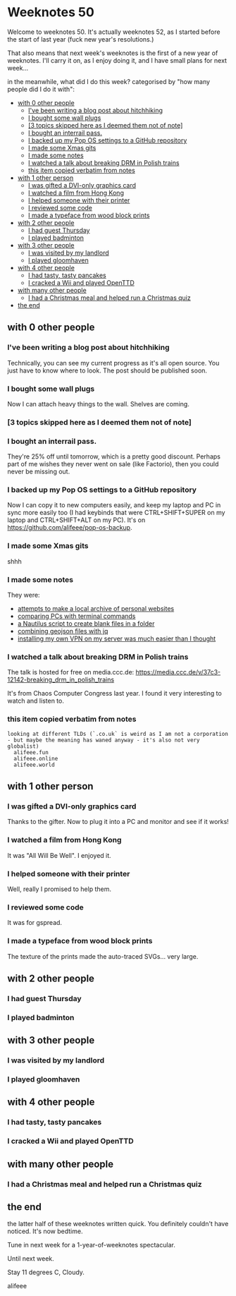 # Weeknotes 50

Welcome to weeknotes 50. It's actually weeknotes 52, as I started before the start of last year (fuck new year's resolutions.)

That also means that next week's weeknotes is the first of a new year of weeknotes. I'll carry it on, as I enjoy doing it, and I have small plans for next week...

in the meanwhile, what did I do this week? categorised by "how many people did I do it with":

- [with 0 other people](#with-0-other-people)
  * [I've been writing a blog post about hitchhiking](#ive-been-writing-a-blog-post-about-hitchhiking)
  * [I bought some wall plugs](#i-bought-some-wall-plugs)
  * [[3 topics skipped here as I deemed them not of note]](#3-topics-skipped-here-as-i-deemed-them-not-of-note)
  * [I bought an interrail pass.](#i-bought-an-interrail-pass)
  * [I backed up my Pop OS settings to a GitHub repository](#i-backed-up-my-pop-os-settings-to-a-github-repository)
  * [I made some Xmas gits](#i-made-some-xmas-gits)
  * [I made some notes](#i-made-some-notes)
  * [I watched a talk about breaking DRM in Polish trains](#i-watched-a-talk-about-breaking-drm-in-polish-trains)
  * [this item copied verbatim from notes](#this-item-copied-verbatim-from-notes)
- [with 1 other person](#with-1-other-person)
  * [I was gifted a DVI-only graphics card](#i-was-gifted-a-dvi-only-graphics-card)
  * [I watched a film from Hong Kong](#i-watched-a-film-from-hong-kong)
  * [I helped someone with their printer](#i-helped-someone-with-their-printer)
  * [I reviewed some code](#i-reviewed-some-code)
  * [I made a typeface from wood block prints](#i-made-a-typeface-from-wood-block-prints)
- [with 2 other people](#with-2-other-people)
  * [I had guest Thursday](#i-had-guest-thursday)
  * [I played badminton](#i-played-badminton)
- [with 3 other people](#with-3-other-people)
  * [I was visited by my landlord](#i-was-visited-by-my-landlord)
  * [I played gloomhaven](#i-played-gloomhaven)
- [with 4 other people](#with-4-other-people)
  * [I had tasty, tasty pancakes](#i-had-tasty-tasty-pancakes)
  * [I cracked a Wii and played OpenTTD](#i-cracked-a-wii-and-played-openttd)
- [with many other people](#with-many-other-people)
  * [I had a Christmas meal and helped run a Christmas quiz](#i-had-a-christmas-meal-and-helped-run-a-christmas-quiz)
- [the end](#the-end)

## with 0 other people

### I've been writing a blog post about hitchhiking

Technically, you can see my current progress as it's all open source. You just have to know where to look. The post should be published soon.

### I bought some wall plugs

Now I can attach heavy things to the wall. Shelves are coming.

### [3 topics skipped here as I deemed them not of note]

### I bought an interrail pass.

They're 25% off until tomorrow, which is a pretty good discount. Perhaps part of me wishes they never went on sale (like Factorio), then you could never be missing out.

### I backed up my Pop OS settings to a GitHub repository

Now I can copy it to new computers easily, and keep my laptop and PC in sync more easily too (I had keybinds that were CTRL+SHIFT+SUPER on my laptop and CTRL+SHIFT+ALT on my PC). It's on <https://github.com/alifeee/pop-os-backup>.

### I made some Xmas gits

shhh

### I made some notes

They were:

- [attempts to make a local archive of personal websites](https://blog.alifeee.co.uk/notes/attempts-to-make-a-local-archive-of-personal-websites/)
- [comparing PCs with terminal commands](https://blog.alifeee.co.uk/notes/comparing-pcs-with-terminal-commands/)
- [a Nautilus script to create blank files in a folder](https://blog.alifeee.co.uk/notes/a-nautilus-script-to-create-blank-files-in-a-folder/)
- [combining geojson files with jq](https://blog.alifeee.co.uk/notes/combining-geojson-files-with-jq/)
- [installing my own VPN on my server was much easier than I thought](https://blog.alifeee.co.uk/notes/installing-my-own-vpn-on-my-server-was-much-easier-than-i-thought/)

### I watched a talk about breaking DRM in Polish trains

The talk is hosted for free on media.ccc.de: <https://media.ccc.de/v/37c3-12142-breaking_drm_in_polish_trains>

It's from Chaos Computer Congress last year. I found it very interesting to watch and listen to.

### this item copied verbatim from notes

```text
looking at different TLDs (`.co.uk` is weird as I am not a corporation - but maybe the meaning has waned anyway - it's also not very globalist)
  alifeee.fun
  alifeee.online
  alifeee.world
```

## with 1 other person

### I was gifted a DVI-only graphics card

Thanks to the gifter. Now to plug it into a PC and monitor and see if it works!

### I watched a film from Hong Kong

It was "All Will Be Well". I enjoyed it.

### I helped someone with their printer

Well, really I promised to help them.

### I reviewed some code

It was for gspread.

### I made a typeface from wood block prints

The texture of the prints made the auto-traced SVGs... very large.

## with 2 other people

### I had guest Thursday

### I played badminton

## with 3 other people

### I was visited by my landlord

### I played gloomhaven

## with 4 other people

### I had tasty, tasty pancakes

### I cracked a Wii and played OpenTTD

## with many other people

### I had a Christmas meal and helped run a Christmas quiz

## the end

the latter half of these weeknotes written quick. You definitely couldn't have noticed. It's now bedtime.

Tune in next week for a 1-year-of-weeknotes spectacular.

Until next week.

Stay 11 degrees C, Cloudy.

alifeee

